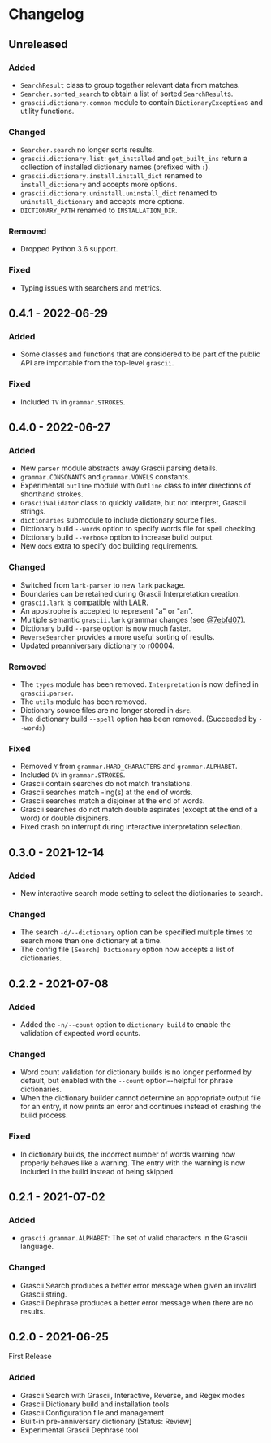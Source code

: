 
# Changelog

## Unreleased

### Added

- `SearchResult` class to group together relevant data from matches.
- `Searcher.sorted_search` to obtain a list of sorted `SearchResult`s.
- `grascii.dictionary.common` module to contain `DictionaryException`s and utility functions.

### Changed

- `Searcher.search` no longer sorts results.
- `grascii.dictionary.list`: `get_installed` and `get_built_ins` return a collection of
installed dictionary names (prefixed with `:`).
- `grascii.dictionary.install.install_dict` renamed to `install_dictionary` and accepts more options.
- `grascii.dictionary.uninstall.uninstall_dict` renamed to `uninstall_dictionary` and accepts more options.
- `DICTIONARY_PATH` renamed to `INSTALLATION_DIR`.

### Removed

- Dropped Python 3.6 support.

### Fixed

- Typing issues with searchers and metrics.

## 0.4.1 - 2022-06-29

### Added

- Some classes and functions that are considered to be part of the public API are importable from the top-level `grascii`.

### Fixed

- Included `TV` in `grammar.STROKES`.

## 0.4.0 - 2022-06-27

### Added

- New `parser` module abstracts away Grascii parsing details.
- `grammar.CONSONANTS` and `grammar.VOWELS` constants.
- Experimental `outline` module with `Outline` class to infer directions of shorthand strokes.
- `GrasciiValidator` class to quickly validate, but not interpret, Grascii strings.
- `dictionaries` submodule to include dictionary source files.
- Dictionary build `--words` option to specify words file for spell checking.
- Dictionary build `--verbose` option to increase build output.
- New `docs` extra to specify doc building requirements.

### Changed

- Switched from `lark-parser` to new `lark` package.
- Boundaries can be retained during Grascii Interpretation creation.
- `grascii.lark` is compatible with LALR.
- An apostrophe is accepted to represent "a" or "an".
- Multiple semantic `grascii.lark` grammar changes (see [@7ebfd07](https://github.com/grascii/grascii/commit/7ebfd078dc6414ec1d4856641595c9f5221f25f5)).
- Dictionary build `--parse` option is now much faster.
- `ReverseSearcher` provides a more useful sorting of results.
- Updated preanniversary dictionary to [r00004](https://github.com/grascii/dictionaries/tree/r00004).

### Removed

- The `types` module has been removed. `Interpretation` is now defined in `grascii.parser`.
- The `utils` module has been removed.
- Dictionary source files are no longer stored in `dsrc`.
- The dictionary build `--spell` option has been removed. (Succeeded by `--words`)

### Fixed

- Removed `Y` from `grammar.HARD_CHARACTERS` and `grammar.ALPHABET`.
- Included `DV` in `grammar.STROKES`.
- Grascii contain searches do not match translations.
- Grascii searches match -ing(s) at the end of words.
- Grascii searches match a disjoiner at the end of words.
- Grascii searches do not match double aspirates (except at the end of a word) or double disjoiners.
- Fixed crash on interrupt during interactive interpretation selection.

## 0.3.0 - 2021-12-14

### Added

- New interactive search mode setting to select the dictionaries to search.

### Changed

- The search `-d/--dictionary` option can be specified multiple times to search
  more than one dictionary at a time.
- The config file `[Search] Dictionary` option now accepts a list of
  dictionaries.

## 0.2.2 - 2021-07-08

### Added

- Added the `-n/--count` option to `dictionary build` to enable the validation
  of expected word counts.

### Changed

- Word count validation for dictionary builds is no longer performed by
  default, but enabled with the `--count` option--helpful for phrase
  dictionaries.
- When the dictionary builder cannot determine an appropriate output file for
  an entry, it now prints an error and continues instead of crashing the build
  process.

### Fixed

- In dictionary builds, the incorrect number of words warning now properly
  behaves like a warning. The entry with the warning is now included in the
  build instead of being skipped.

## 0.2.1 - 2021-07-02

### Added

- `grascii.grammar.ALPHABET`: The set of valid characters in the Grascii language.

### Changed

- Grascii Search produces a better error message when given an invalid Grascii
  string.
- Grascii Dephrase produces a better error message when there are no results.

## 0.2.0 - 2021-06-25

First Release

### Added

- Grascii Search with Grascii, Interactive, Reverse, and Regex modes
- Grascii Dictionary build and installation tools
- Grascii Configuration file and management
- Built-in pre-anniversary dictionary [Status: Review]
- Experimental Grascii Dephrase tool
